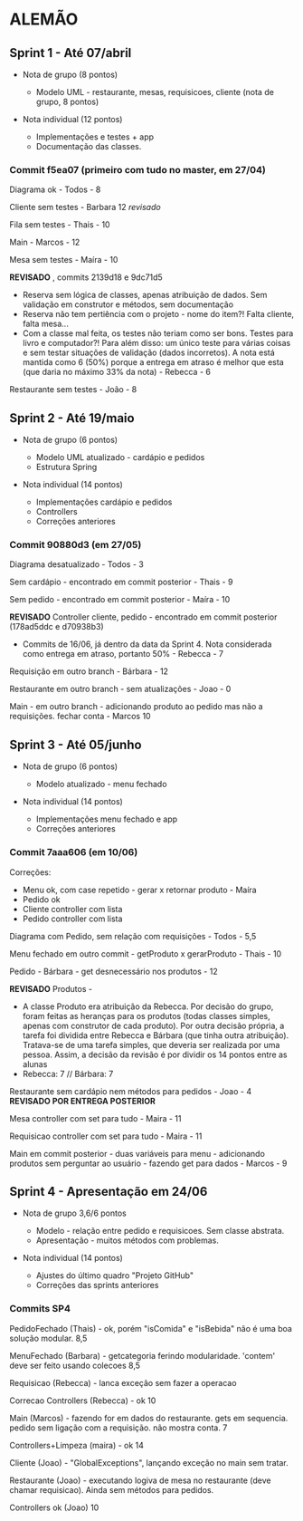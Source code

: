 # ALEMÃO

## Sprint 1 - Até 07/abril
  - Nota de grupo (8 pontos)
    - Modelo UML - restaurante, mesas, requisicoes, cliente (nota de grupo, 8 pontos)
	
  - Nota individual (12 pontos)
    - Implementações e testes + app
    - Documentação das classes.

### Commit f5ea07 (primeiro com tudo no master, em 27/04)	
Diagrama ok - Todos - 8

Cliente sem testes - Barbara 12 *revisado*

Fila sem testes - Thais - 10

Main - Marcos - 12

Mesa sem testes - Maíra - 10

**REVISADO** , commits 2139d18 e 9dc71d5
- Reserva sem lógica de classes, apenas atribuição de dados. Sem validação em construtor e métodos, sem documentação
- Reserva não tem pertiência com o projeto - nome do item?! Falta cliente, falta mesa...  
- Com a classe mal feita, os testes não teriam como ser bons. Testes para livro e computador?! Para além disso: um único teste para várias coisas e sem testar situações de validação (dados incorretos). A nota está mantida como 6 (50%) porque a entrega em atraso é melhor que esta (que daria no máximo 33% da nota) - Rebecca - 6

Restaurante sem testes - João - 8 

## Sprint 2 - Até 19/maio
  - Nota de grupo (6 pontos)
    - Modelo UML atualizado - cardápio e pedidos
	- Estrutura Spring
  
  - Nota individual (14 pontos)	
    - Implementações cardápio e pedidos
    - Controllers
    - Correções anteriores

### Commit 90880d3 (em 27/05)
Diagrama desatualizado - Todos - 3

Sem cardápio - encontrado em commit posterior - Thais - 9

Sem pedido - encontrado em commit posterior - Maíra - 10

**REVISADO** Controller cliente, pedido - encontrado em commit posterior (178ad5ddc e d70938b3) 
- Commits de 16/06, já dentro da data da Sprint 4. Nota considerada como entrega em atraso, portanto 50% - Rebecca - 7

Requisição em outro branch - Bárbara - 12

Restaurante em outro branch - sem atualizações  - Joao - 0 

Main - em outro branch - adicionando produto ao pedido mas não a requisições. fechar conta - Marcos 10

## Sprint 3 - Até 05/junho
  - Nota de grupo (6 pontos)
    - Modelo atualizado - menu fechado
  
  - Nota individual (14 pontos)	
    - Implementações menu fechado e app
    - Correções anteriores

### Commit 7aaa606 (em 10/06)
Correções:
  - Menu ok, com case repetido - gerar x retornar produto - Maíra
  - Pedido ok
  - Cliente controller com lista
  - Pedido controller com lista

Diagrama com Pedido, sem relação com requisições - Todos - 5,5

Menu fechado em outro commit - getProduto x gerarProduto - Thais - 10

Pedido - Bárbara - get desnecessário nos produtos - 12

**REVISADO**
Produtos - 
- A classe Produto era atribuição da Rebecca. Por decisão do grupo, foram feitas as heranças para os produtos (todas classes simples, apenas com construtor de cada produto). Por outra decisão própria, a tarefa foi dividida entre Rebecca e Bárbara (que tinha outra atribuição). Tratava-se de uma tarefa simples, que deveria ser realizada por uma pessoa. Assim, a decisão da revisão é por dividir os 14 pontos entre as alunas
- Rebecca: 7 // Bárbara: 7


Restaurante sem cardápio nem métodos para pedidos - Joao - 4 **REVISADO POR ENTREGA POSTERIOR** 

Mesa controller com set para tudo - Maira - 11

Requisicao controller com set para tudo - Maira - 11 

Main em commit posterior - duas variáveis para menu - adicionando produtos sem perguntar ao usuário - fazendo get para dados - Marcos - 9

## Sprint 4 - Apresentação em 24/06
  - Nota de grupo 3,6/6 pontos
	- Modelo - relação entre pedido e requisicoes. Sem classe abstrata.
	- Apresentação - muitos métodos com problemas.
	
  - Nota individual (14 pontos)
    - Ajustes do último quadro "Projeto GitHub"
    - Correções das sprints anteriores

### Commits SP4

PedidoFechado (Thais) - ok, porém "isComida" e "isBebida" não é uma boa solução modular. 8,5

MenuFechado (Barbara) - getcategoria ferindo modularidade. 'contem' deve ser feito usando colecoes 8,5

Requisicao (Rebecca) - lanca exceção sem fazer a operacao

Correcao Controllers (Rebecca) - ok 10 

Main (Marcos) - fazendo for em dados do restaurante. gets em sequencia. pedido sem ligação com a requisição. não mostra conta. 7

Controllers+Limpeza (maira) - ok 14

Cliente (Joao) - "GlobalExceptions", lançando exceção no main sem tratar. 

Restaurante (Joao) - executando logiva de mesa no restaurante (deve chamar requisicao). Ainda sem métodos para pedidos.

Controllers ok (Joao) 10